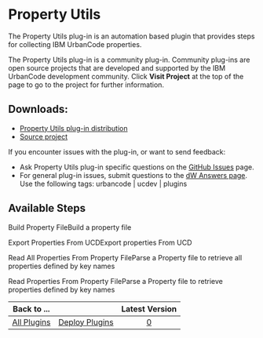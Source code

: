 
Property Utils
==============


The Property Utils plug-in is an automation based plugin that provides steps for collecting IBM UrbanCode properties.




The Property Utils plug-in is a community plug-in. Community plug-ins are open source projects that are developed 
and supported by the IBM UrbanCode development community. Click **Visit Project** at the top of the page to go to the 
project for further information.



Downloads:
----------


* [Property Utils plug-in 
distribution](https://github.com/UrbanCode/Property-Utils-UCD/releases)
* [Source 
project](https://github.com/UrbanCode/Property-Utils-UCD)


If you encounter issues with the plug-in, or want to send 
feedback:


* Ask Property Utils plug-in specific questions on the [GitHub 
Issues](https://github.com/UrbanCode/Property-Utils-UCD/issues) page.
* For general plug-in issues, submit questions to 
the [dW Answers page](https://developer.ibm.com/answers/smart-spaces/23/urbancode.html). Use the following tags: 
urbancode | ucdev | plugins



Available Steps
---------------


Build Property FileBuild a property file


Export 
Properties From UCDExport properties From UCD


Read All Properties From Property FileParse a Property file to retrieve 
all properties defined by key names


Read Properties From Property FileParse a Property file to retrieve properties 
defined by key names





|Back to ...||Latest Version|
| :---: | :---: | :---: |
|[All Plugins](../../index.md)|[Deploy Plugins](../README.md)|[0]()|
